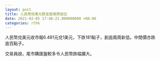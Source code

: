 ```yaml
---
layout: post
title: 人民幣兌美元跌至逾兩周低位
date: 2021-02-05 17:48:21.000000000 +08:00
categories: rthk
---
```


人民幣兌美元收市報6.481元兌1美元，下跌181點子，創逾兩周新低。中間價亦跌逾百點子。

交易員說，尾市購匯盤較多令人民幣跌幅擴大。
